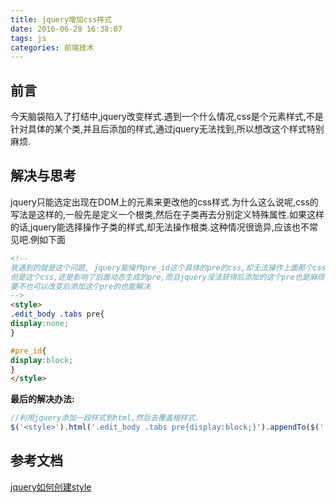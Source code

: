 ```yaml
---
title: jquery增加css样式
date: 2016-06-28 16:38:07
tags: js
categories: 前端技术
---
```


## 前言
今天脑袋陷入了打结中,jquery改变样式.遇到一个什么情况,css是个元素样式,不是针对具体的某个类,并且后添加的样式,通过jquery无法找到,所以想改这个样式特别麻烦.

## 解决与思考
  jquery只能选定出现在DOM上的元素来更改他的css样式.为什么这么说呢,css的写法是这样的,一般先是定义一个根类,然后在子类再去分别定义特殊属性.如果这样的话,jquery能选择操作子类的样式,却无法操作根类.这种情况很诡异,应该也不常见吧.例如下面
```html
<!-- 
我遇到的就是这个问题, jquery能操作pre_id这个具体的pre的css,却无法操作上面那个css,
但是这个css,还是影响了后面动态生成的pre,而且jquery没法获得后添加的这个pre也是麻烦事,
要不也可以改变后添加这个pre的也能解决
-->
<style>
.edit_body .tabs pre{
display:none;
}

#pre_id{
display:block;
}
</style>

```
**最后的解决办法:**

```js
//利用jquery添加一段样式到html,然后去覆盖根样式.
$('<style>').html('.edit_body .tabs pre{display:block;}').appendTo($('.edit_body .tabs pre'));
```



## 参考文档
[jquery如何创建style](http://zhidao.baidu.com/link?url=jrf6HyGEdwYXPB9v7JIZBMdzwh6bEPkwSeeR1A33JN5rsgQ_2fltLx0getjDDFfEfjHu9dnwz6enBcDXkFKYja)

